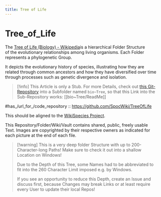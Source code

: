 ```yaml
---
title: Tree of Life
---
```

# Tree_of_Life   

The [Tree of Life (Biology) - Wikipedia](https://en.wikipedia.org/wiki/Tree_of_life_(biology))is a hierarchical Folder Structure  
of the evolutionary relationships among living organisms. 
Each Folder represents a phylogenetic Group. 

It depicts the evolutionary history of species, 
illustrating how they are related through common ancestors 
and how they have diversified over time 
through processes such as genetic divergence and isolation.

> [!info] This Article is only a Stub. 
For more Details, check out [this Git-Repository](https://github.com/SpocWiki/TreeOfLife)
into a Subfolder named `bio~Tree`, so that this Link into the Sub-Repository works: [[bio~Tree/ReadMe]] 

#has_/url_for_/code_repository :: https://github.com/SpocWiki/TreeOfLife 

This should be aligned to the [WikiSpecies Project](https://species.wikimedia.org). 

This Repository/Folder/Wiki/Vault contains shared, public, freely usable Text. 
Images are copyrighted by their respective owners as indicated for each picture at the end of each file.

> [!warning] This is a very deep folder Structure with up to 200-Character-long Paths! 
> Make sure to check it out into a shallow Location on Windows! 
> 
> Due to the Depth of this Tree, some Names had to be abbreviated 
> to fit into the 260 Character Limit imposed e.g. by Windows. 
> 
> If you see an opportunity to reduce this Depth, create an Issue and discuss first, 
> because Changes may break Links or at least require every User 
> to update their local Repos! 

